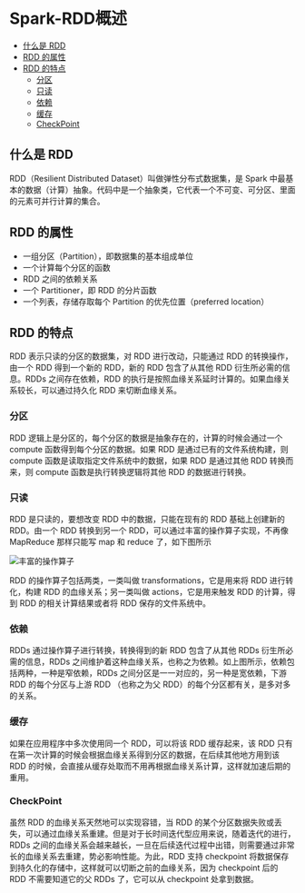 # Spark-RDD概述

  - [什么是 RDD](#%E4%BB%80%E4%B9%88%E6%98%AF-rdd)
  - [RDD 的属性](#rdd-%E7%9A%84%E5%B1%9E%E6%80%A7)
  - [RDD 的特点](#rdd-%E7%9A%84%E7%89%B9%E7%82%B9)
    - [分区](#%E5%88%86%E5%8C%BA)
    - [只读](#%E5%8F%AA%E8%AF%BB)
    - [依赖](#%E4%BE%9D%E8%B5%96)
    - [缓存](#%E7%BC%93%E5%AD%98)
    - [CheckPoint](#checkpoint)

## 什么是 RDD
RDD（Resilient Distributed Dataset）叫做弹性分布式数据集，是 Spark 中最基本的数据（计算）抽象。代码中是一个抽象类，它代表一个不可变、可分区、里面的元素可并行计算的集合。

## RDD 的属性
* 一组分区（Partition），即数据集的基本组成单位
* 一个计算每个分区的函数
* RDD 之间的依赖关系
* 一个 Partitioner，即 RDD 的分片函数
* 一个列表，存储存取每个 Partition 的优先位置（preferred location）

## RDD 的特点
RDD 表示只读的分区的数据集，对 RDD 进行改动，只能通过 RDD 的转换操作，由一个 RDD 得到一个新的 RDD，新的 RDD 包含了从其他 RDD 衍生所必需的信息。RDDs 之间存在依赖，RDD 的执行是按照血缘关系延时计算的。如果血缘关系较长，可以通过持久化 RDD 来切断血缘关系。

### 分区
RDD 逻辑上是分区的，每个分区的数据是抽象存在的，计算的时候会通过一个 compute 函数得到每个分区的数据。如果 RDD 是通过已有的文件系统构建，则 compute 函数是读取指定文件系统中的数据，如果 RDD 是通过其他 RDD 转换而来，则 compute 函数是执行转换逻辑将其他 RDD 的数据进行转换。

### 只读
RDD 是只读的，要想改变 RDD 中的数据，只能在现有的 RDD 基础上创建新的 RDD。由一个 RDD 转换到另一个 RDD，可以通过丰富的操作算子实现，不再像 MapReduce 那样只能写 map 和 reduce 了，如下图所示

![丰富的操作算子](https://cdn.jsdelivr.net/gh/ylsislove/image-home/test/20200617195044.png)

RDD 的操作算子包括两类，一类叫做 transformations，它是用来将 RDD 进行转化，构建 RDD 的血缘关系；另一类叫做 actions，它是用来触发 RDD 的计算，得到 RDD 的相关计算结果或者将 RDD 保存的文件系统中。

### 依赖
RDDs 通过操作算子进行转换，转换得到的新 RDD 包含了从其他 RDDs 衍生所必需的信息，RDDs 之间维护着这种血缘关系，也称之为依赖。如上图所示，依赖包括两种，一种是窄依赖，RDDs 之间分区是一一对应的，另一种是宽依赖，下游 RDD 的每个分区与上游 RDD （也称之为父 RDD）的每个分区都有关，是多对多的关系。

### 缓存
如果在应用程序中多次使用同一个 RDD，可以将该 RDD 缓存起来，该 RDD 只有在第一次计算的时候会根据血缘关系得到分区的数据，在后续其他地方用到该 RDD 的时候，会直接从缓存处取而不用再根据血缘关系计算，这样就加速后期的重用。

### CheckPoint
虽然 RDD 的血缘关系天然地可以实现容错，当 RDD 的某个分区数据失败或丢失，可以通过血缘关系重建。但是对于长时间迭代型应用来说，随着迭代的进行，RDDs 之间的血缘关系会越来越长，一旦在后续迭代过程中出错，则需要通过非常长的血缘关系去重建，势必影响性能。为此，RDD 支持 checkpoint 将数据保存到持久化的存储中，这样就可以切断之前的血缘关系，因为 checkpoint 后的 RDD 不需要知道它的父 RDDs 了，它可以从 checkpoint 处拿到数据。
